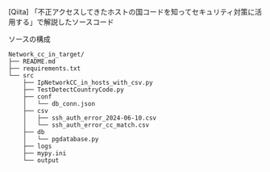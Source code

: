 [Qiita] 「不正アクセスしてきたホストの国コードを知ってセキュリティ対策に活用する」で解説したソースコード

ソースの構成
```
Network_cc_in_target/
├── README.md
├── requirements.txt
└── src
    ├── IpNetworkCC_in_hosts_with_csv.py
    ├── TestDetectCountryCode.py
    ├── conf
    │   └── db_conn.json
    ├── csv
    │   ├── ssh_auth_error_2024-06-10.csv
    │   └── ssh_auth_error_cc_match.csv
    ├── db
    │   └── pgdatabase.py
    ├── logs
    ├── mypy.ini
    └── output
```


